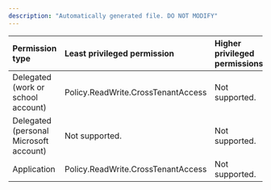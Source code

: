 ```yaml
---
description: "Automatically generated file. DO NOT MODIFY"
---
```


|Permission type|Least privileged permission|Higher privileged permissions|
|:---|:---|:---|
|Delegated (work or school account)|Policy.ReadWrite.CrossTenantAccess|Not supported.|
|Delegated (personal Microsoft account)|Not supported.|Not supported.|
|Application|Policy.ReadWrite.CrossTenantAccess|Not supported.|

